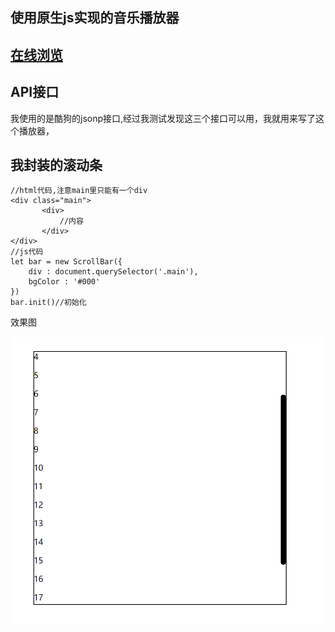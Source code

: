 ## 使用原生js实现的音乐播放器
## [在线浏览](http://wuchuang222.gz01.bdysite.com/)

## API接口
我使用的是酷狗的jsonp接口,经过我测试发现这三个接口可以用，我就用来写了这个播放器，

## 我封装的滚动条


```
//html代码,注意main里只能有一个div
<div class="main">
       <div>
           //内容
       </div>
</div>
//js代码
let bar = new ScrollBar({
    div : document.querySelector('.main'),
    bgColor : '#000'
})
bar.init()//初始化
```

效果图

![Alt text](img/QQ截图20200622203316.png)
